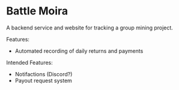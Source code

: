 # Battle Moira
A backend service and website for tracking a group mining project.

Features:
- Automated recording of daily returns and payments

Intended Features:
- Notifactions (Discord?)
- Payout request system




